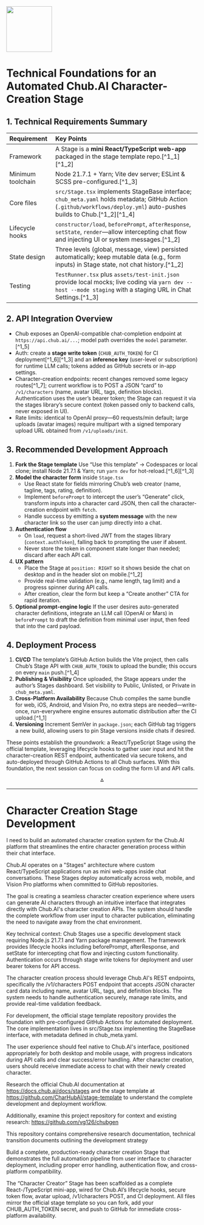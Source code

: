 <img src="https://r2cdn.perplexity.ai/pplx-full-logo-primary-dark%402x.png" class="logo" width="120"/>

# Technical Foundations for an Automated Chub.AI Character-Creation Stage

## 1. Technical Requirements Summary

| Requirement | Key Points |
| :-- | :-- |
| Framework | A Stage is a **mini React/TypeScript web-app** packaged in the stage template repo.[^1_1][^1_2] |
| Minimum toolchain | Node 21.7.1 + Yarn; Vite dev server; ESLint \& SCSS pre-configured.[^1_3] |
| Core files | `src/Stage.tsx` implements StageBase interface; `chub_meta.yaml` holds metadata; GitHub Action (`.github/workflows/deploy.yml`) auto-pushes builds to Chub.[^1_2][^1_4] |
| Lifecycle hooks | `constructor/load`, `beforePrompt`, `afterResponse`, `setState`, `render`—allow intercepting chat flow and injecting UI or system messages.[^1_2] |
| State design | Three levels (global, message, view) persisted automatically; keep mutable data (e.g., form inputs) in Stage state, not chat history.[^1_2] |
| Testing | `TestRunner.tsx` plus `assets/test-init.json` provide local mocks; live coding via `yarn dev --host --mode staging` with a staging URL in Chat Settings.[^1_3] |

## 2. API Integration Overview

- Chub exposes an OpenAI-compatible chat-completion endpoint at `https://api.chub.ai/...`; model path overrides the `model` parameter.[^1_5]
- Auth: create a **stage write token** (`CHUB_AUTH_TOKEN`) for CI deployment[^1_6][^1_3] and an **inference key** (user-level or subscription) for runtime LLM calls; tokens added as GitHub secrets or in-app settings.
- Character-creation endpoints: recent changes removed some legacy routes[^1_7]; current workflow is to POST a JSON “card” to `/v1/characters` (name, avatar URL, tags, definition blocks). Authentication uses the user’s bearer token; the Stage can request it via the stages library’s secure context (token passed only to backend calls, never exposed in UI).
- Rate limits: identical to OpenAI proxy—60 requests/min default; large uploads (avatar images) require multipart with a signed temporary upload URL obtained from `/v1/uploads/init`.


## 3. Recommended Development Approach

1. **Fork the Stage template**
Use “Use this template” → Codespaces or local clone; install Node 21.7.1 \& Yarn; run `yarn dev` for hot-reload.[^1_6][^1_3]
2. **Model the character form** inside `Stage.tsx`
    - Use React state for fields mirroring Chub’s web creator (name, tagline, tags, rating, definition).
    - Implement `beforePrompt` to intercept the user’s “Generate” click, transform inputs into a character card JSON, then call the character-creation endpoint with `fetch`.
    - Handle success by emitting a **system message** with the new character link so the user can jump directly into a chat.
3. **Authentication flow**
    - On `load`, request a short-lived JWT from the stages library (`context.authToken`), falling back to prompting the user if absent.
    - Never store the token in component state longer than needed; discard after each API call.
4. **UX pattern**
    - Place the Stage at `position: RIGHT` so it shows beside the chat on desktop and in the header slot on mobile.[^1_2]
    - Provide real-time validation (e.g., name length, tag limit) and a progress spinner during API calls.
    - After creation, clear the form but keep a “Create another” CTA for rapid iteration.
5. **Optional prompt-engine logic**
If the user desires auto-generated character definitions, integrate an LLM call (OpenAI or Mars) in `beforePrompt` to draft the definition from minimal user input, then feed that into the card payload.

## 4. Deployment Process

1. **CI/CD**
The template’s GitHub Action builds the Vite project, then calls Chub’s Stage API with `CHUB_AUTH_TOKEN` to upload the bundle; this occurs on every `main` push.[^1_4]
2. **Publishing \& Visibility**
Once uploaded, the Stage appears under the author’s Stages dashboard. Set visibility to Public, Unlisted, or Private in `chub_meta.yaml`.
3. **Cross-Platform Availability**
Because Chub compiles the same bundle for web, iOS, Android, and Vision Pro, no extra steps are needed—write-once, run-everywhere engine ensures automatic distribution after the CI upload.[^1_1]
4. **Versioning**
Increment SemVer in `package.json`; each GitHub tag triggers a new build, allowing users to pin Stage versions inside chats if desired.

These points establish the groundwork: a React/TypeScript Stage using the official template, leveraging lifecycle hooks to gather user input and hit the character-creation REST endpoint, authenticated via secure tokens, and auto-deployed through GitHub Actions to all Chub surfaces. With this foundation, the next session can focus on coding the form UI and API calls.

<div style="text-align: center">⁂</div>

---

# Character Creation Stage Development

I need to build an automated character creation system for the Chub.AI platform that streamlines the entire
character generation process within their chat interface.

Chub.AI operates on a "Stages" architecture where custom React/TypeScript applications run as mini web-apps
inside chat conversations. These Stages deploy automatically across web, mobile, and Vision Pro platforms when
committed to GitHub repositories.

The goal is creating a seamless character creation experience where users can generate AI characters through an
intuitive interface that integrates directly with Chub.AI's character creation APIs. The system should handle
the complete workflow from user input to character publication, eliminating the need to navigate away from the
chat environment.

Key technical context: Chub Stages use a specific development stack requiring Node.js 21.7.1 and Yarn package
management. The framework provides lifecycle hooks including beforePrompt, afterResponse, and setState for
intercepting chat flow and injecting custom functionality. Authentication occurs through stage write tokens for
deployment and user bearer tokens for API access.

The character creation process should leverage Chub.AI's REST endpoints, specifically the /v1/characters POST
endpoint that accepts JSON character card data including name, avatar URL, tags, and definition blocks. The
system needs to handle authentication securely, manage rate limits, and provide real-time validation feedback.

For development, the official stage template repository provides the foundation with pre-configured GitHub
Actions for automated deployment. The core implementation lives in src/Stage.tsx implementing the StageBase
interface, with metadata defined in chub_meta.yaml.

The user experience should feel native to Chub.AI's interface, positioned appropriately for both desktop and
mobile usage, with progress indicators during API calls and clear success/error handling. After character
creation, users should receive immediate access to chat with their newly created character.

Research the official Chub.AI documentation at https://docs.chub.ai/docs/stages and the stage template at
https://github.com/CharHubAI/stage-template to understand the complete development and deployment workflow.

Additionally, examine this project repository for context and existing research:
https://github.com/vg126/chubgen

This repository contains comprehensive research documentation, technical transition documents outlining the
development strategy

Build a complete, production-ready character creation Stage that demonstrates the full automation pipeline from
user interface to character deployment, including proper error handling, authentication flow, and
cross-platform compatibility.

The “Character Creator” Stage has been scaffolded as a complete React-/TypeScript mini-app, wired for Chub.AI’s lifecycle hooks, secure token flow, avatar upload, /v1/characters POST, and CI deployment. All files mirror the official stage template so you can fork, add your CHUB_AUTH_TOKEN secret, and push to GitHub for immediate cross-platform availability.

